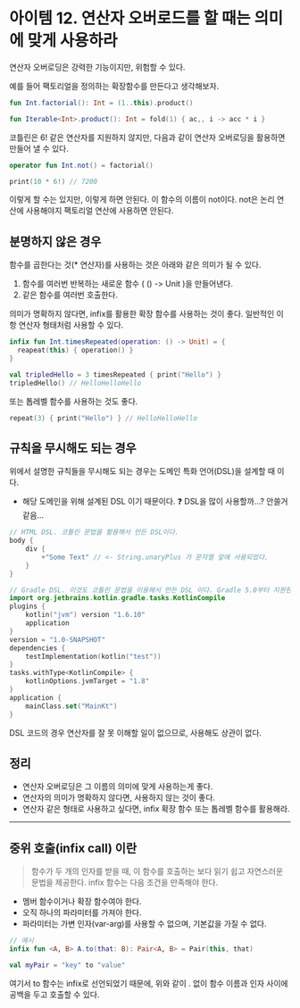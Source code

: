 # 아이템 12. 연산자 오버로드를 할 때는 의미에 맞게 사용하라
연산자 오버로딩은 강력한 기능이지만, 위험할 수 있다.

예를 들어 팩토리얼을 정의하는 확장함수를 만든다고 생각해보자.

```kotlin
fun Int.factorial(): Int = (1..this).product()

fun Iterable<Int>.product(): Int = fold(1) { ac,, i -> acc * i }
```
코틀린은 6! 같은 연산자를 지원하지 않지만, 다음과 같이 연산자 오버로딩을 활용하면 만들어 낼 수 있다.
```kotlin
operator fun Int.not() = factorial()

print(10 * 6!) // 7200
```
이렇게 할 수는 있지만, 이렇게 하면 안된다.
이 함수의 이름이 not이다.
not은 논리 연산에 사용해야지 팩토리얼 연산에 사용하면 안된다.

## 분명하지 않은 경우

함수를 곱한다는 것(* 연산자)를 사용하는 것은 아래와 같은 의미가 될 수 있다.
1. 함수를 여러번 반복하는 새로운 함수 ( () -> Unit )을 만들어낸다.
2. 같은 함수를 여러번 호출한다.

의미가 명확하지 않다면, infix를 활용한 확장 함수를 사용하는 것이 좋다.
일반적인 이항 연산자 형태처럼 사용할 수 있다.
```kotlin
infix fun Int.timesRepeated(operation: () -> Unit) = {
  reapeat(this) { operation() }
}

val tripledHello = 3 timesRepeated { print("Hello") }
tripledHello() // HelloHelloHello
```
또는 톱레벨 함수를 사용하는 것도 좋다.
```kotlin
repeat(3) { print("Hello") } // HelloHelloHello
```

## 규칙을 무시해도 되는 경우
위에서 설명한 규칙들을 무시해도 되는 경우는 도메인 특화 언어(DSL)을 설계할 때 이다.
- 해당 도메인을 위해 설계된 DSL 이기 때문이다.
❓ DSL을 많이 사용할까...? 안쓸거 같음...

``` kotlin
// HTML DSL. 코틀린 문법을 활용해서 만든 DSL이다.
body {
    div {
        +"Some Text" // <- String.unaryPlus 가 문자열 앞에 사용되었다.
    }
}

// Gradle DSL. 이것도 코틀린 문법을 이용해서 만든 DSL 이다. Gradle 5.0부터 지원한다.
import org.jetbrains.kotlin.gradle.tasks.KotlinCompile
plugins {
    kotlin("jvm") version "1.6.10"
    application
}
version = "1.0-SNAPSHOT"
dependencies {
    testImplementation(kotlin("test"))
}
tasks.withType<KotlinCompile> {
    kotlinOptions.jvmTarget = "1.8"
}
application {
    mainClass.set("MainKt")
}
```
DSL 코드의 경우 연산자를 잘 못 이해할 일이 없으므로, 사용해도 상관이 없다.

## 정리
- 연산자 오버로딩은 그 이름의 의미에 맞게 사용하는게 좋다.
- 연산자의 의미가 명확하지 않다면, 사용하지 않는 것이 좋다.
- 연산자 같은 형태로 사용하고 싶다면, infix 확장 함수 또는 톱레벨 함수를 활용해라.

-----
## 중위 호출(infix call) 이란
> 함수가 두 개의 인자를 받을 때, 이 함수를 호출하는 보다 읽기 쉽고 자연스러운 문법을 제공한다. infix 함수는 다음 조건을 만족해야 한다.

- 멤버 함수이거나 확장 함수여야 한다.
- 오직 하나의 파라미터를 가져야 한다.
- 파라미터는 가변 인자(var-arg)를 사용할 수 없으며, 기본값을 가질 수 없다.

```kotlin
// 예시
infix fun <A, B> A.to(that: B): Pair<A, B> = Pair(this, that)

val myPair = "key" to "value"
```
여기서 to 함수는 infix로 선언되었기 때문에, 위와 같이 . 없이 함수 이름과 인자 사이에 공백을 두고 호출할 수 있다.
